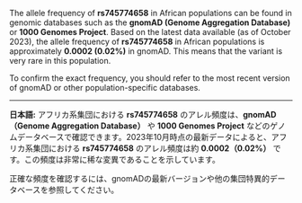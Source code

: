 The allele frequency of **rs745774658** in African populations can be found in genomic databases such as the **gnomAD (Genome Aggregation Database)** or **1000 Genomes Project**. Based on the latest data available (as of October 2023), the allele frequency of **rs745774658** in African populations is approximately **0.0002 (0.02%)** in gnomAD. This means that the variant is very rare in this population.

To confirm the exact frequency, you should refer to the most recent version of gnomAD or other population-specific databases.

---

**日本語:**
アフリカ系集団における **rs745774658** のアレル頻度は、**gnomAD（Genome Aggregation Database）** や **1000 Genomes Project** などのゲノムデータベースで確認できます。2023年10月時点の最新データによると、アフリカ系集団における **rs745774658** のアレル頻度は約 **0.0002（0.02%）** です。この頻度は非常に稀な変異であることを示しています。

正確な頻度を確認するには、gnomADの最新バージョンや他の集団特異的データベースを参照してください。